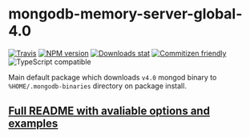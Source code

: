 # mongodb-memory-server-global-4.0

[![Travis](https://img.shields.io/travis/nodkz/mongodb-memory-server-global-4.0.svg)](https://travis-ci.org/nodkz/mongodb-memory-server-global-4.0)
[![NPM version](https://img.shields.io/npm/v/mongodb-memory-server-global-4.0.svg)](https://www.npmjs.com/package/mongodb-memory-server-global-4.0)
[![Downloads stat](https://img.shields.io/npm/dt/mongodb-memory-server-global-4.0.svg)](http://www.npmtrends.com/mongodb-memory-server-global-4.0)
[![Commitizen friendly](https://img.shields.io/badge/commitizen-friendly-brightgreen.svg)](http://commitizen.github.io/cz-cli/)
![TypeScript compatible](https://img.shields.io/badge/typescript-compatible-brightgreen.svg)

Main default package which downloads `v4.0` mongod binary to `%HOME/.mongodb-binaries` directory on package install.

## [Full README with avaliable options and examples](../../README.md)
